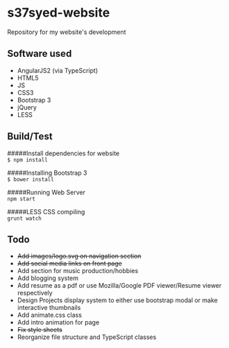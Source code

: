 # s37syed-website  
Repository for my website's development

## Software used  
* AngularJS2 (via TypeScript)  
* HTML5  
* JS  
* CSS3  
* Bootstrap 3  
* jQuery  
* LESS  

## Build/Test  
#####Install dependencies for website  
`$ npm install`  

#####Installing Bootstrap 3  
`$ bower install`  

#####Running Web Server  
`npm start`  

#####LESS CSS compiling  
`grunt watch`  

## Todo
* ~~Add images/logo.svg on navigation section~~  
* ~~Add social media links on front page~~  
* Add section for music production/hobbies  
* Add blogging system  
* Add resume as a pdf or use Mozilla/Google PDF viewer/Resume viewer respectively  
* Design Projects display system to either use bootstrap modal or make interactive thumbnails
* Add animate.css class 
* Add intro animation for page
* ~~Fix style sheets~~
* Reorganize file structure and TypeScript classes
